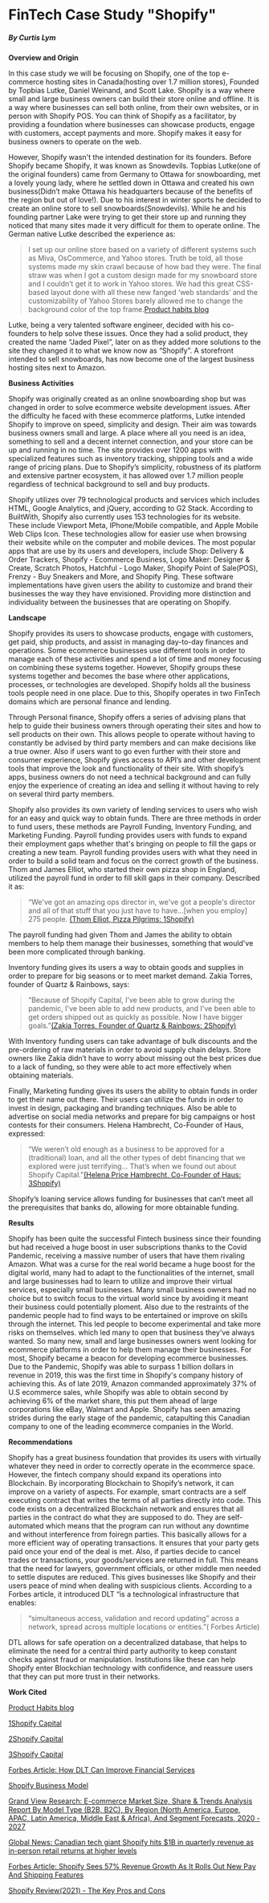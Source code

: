 # FinTech Case Study "Shopify"
##### By Curtis Lym 

**Overview and Origin**

In this case study we will be focusing on Shopify, one of the top e-commerce hosting sites in Canada(hosting over 1.7 million stores), Founded by Topbias Lutke, Daniel Weinand, and Scott Lake. Shopify is a way where small and large business owners can build their store online and offline. It is a way where businesses can sell both online, from their own websites, or in person with Shopify POS. You can think of Shopify as a facilitator, by providing a foundation where businesses can showcase products, engage with customers, accept payments and more. Shopify makes it easy for business owners to operate on the web.

However, Shopify wasn't the intended destination for its founders. Before Shopify became Shopify, it was known as Snowdevils. Topbias Lutke(one of the original founders) came from Germany to Ottawa for snowboarding, met a lovely young lady, where he settled down in Ottawa and created his own business(Didn’t make Ottawa his headquarters because of the benefits of the region but out of love!). Due to his interest in winter sports he decided to create an online store to sell snowboards(Snowdevils). While he and his founding partner Lake were trying to get their store up and running they noticed that many sites made it very difficult for them to operate online. The German native Lutke described the experience as: 

> I set up our online store based on a variety of different systems such as Miva, OsCommerce, and Yahoo stores. Truth be told, all those systems made my skin crawl because of how bad they were. The final straw was when I got a custom design made for my snowboard store and I couldn’t get it to work in Yahoo stores. We had this great CSS-based layout done with all these new fanged ‘web standards’ and the customizability of Yahoo Stores barely allowed me to change the background color of the top frame.[Product habits blog](https://producthabits.com/shopify-grew-snowboard-shop-10b-commerce-ecosystem/) 

Lutke, being a very talented software engineer, decided with his co-founders to help solve these issues. Once they had a solid product, they created the name “Jaded Pixel”, later on as they added more solutions to the site they changed it to what we know now as “Shopify”. A storefront intended to sell snowboards, has now become one of the largest business hosting sites next to Amazon.

**Business Activities**

Shopify was originally created as an online snowboarding shop but was changed in order to solve ecommerce website development issues. After the difficulty he faced with these ecommerce platforms, Lutke intended Shopify to improve on speed, simplicity and design. Their aim was towards business owners small and large. A place where all you need is an idea, something to sell and a decent internet connection, and your store can be up and running in no time. The site provides over 1200 apps with specialized features such as inventory tracking, shipping tools and a wide range of pricing plans. Due to Shopify’s simplicity, robustness of its platform and extensive partner ecosystem, it has allowed over 1.7 million people regardless of technical background to sell and buy products. 

Shopify utilizes over 79 technological products and services which includes HTML, Google Analytics, and jQuery, according to G2 Stack. According to BuiltWith, Shopify also currently uses 153 technologies for its website. These include Viewport Meta, IPhone/Mobile compatible, and Apple Mobile Web Clips Icon. These technologies allow for easier use when browsing their website while on the computer and mobile devices. The most popular apps that are use by its users and developers, include Shop: Delivery & Order Trackers, Shopify - Ecommerce Business, Logo Maker: Designer & Create, Scratch Photos, Hatchful - Logo Maker, Shopify Point of Sale(POS), Frenzy - Buy Sneakers and More, and Shopify Ping. These software implementations have given users the ability to customize and brand their businesses the way they have envisioned. Providing more distinction and individuality between the businesses that are operating on Shopify.    

**Landscape**

Shopify provides its users to showcase products, engage with customers, get paid, ship products, and assist in managing day-to-day finances and operations. Some ecommerce businesses use different tools in order to manage each of these activities and spend a lot of time and money focusing on combining these systems together. However, Shopify groups these systems together  and becomes the base where other applications, processes, or technologies are developed. Shopify holds all the business tools people need in one place. Due to this, Shopify operates in two FinTech domains which are personal finance and lending.

Through Personal finance, Shopify offers a series of advising plans that help to guide their business owners through operating their sites and how to sell products on their own. This allows people to operate without having to constantly be advised by third party members and can make decisions like a true owner. Also if users want to go even further with their store and consumer experience, Shopify gives access to API’s and other development tools that improve the look and functionality of their site. With shopify’s apps, business owners do not need a technical background and can fully enjoy the experience of creating an idea and selling it without having to rely on several third party members. 

Shopify also provides its own variety of lending services to users who wish for an easy and quick way to obtain funds. There are three methods in order to fund users, these methods are Payroll Funding, Inventory Funding, and Marketing Funding. Payroll funding provides users with funds to expand their employment gaps whether that's bringing on people to fill the gaps or creating a new team. Payroll funding provides users with what they need in order to build a solid team and focus on the correct growth of the business. Thom and James Elliot, who started their own pizza shop in England, utilized the payroll fund in order to fill skill gaps in their company. Described it as:

>“We've got an amazing ops director in, we've got a people's director and all of that stuff that you just have to have…[when you employ] 275 people. [(Thom Elliot, Pizza Pilgrims: 1Shopify)](https://www.shopify.com/capital-payroll-funding?utm_campaign=capital_sprint&utm_content=payroll-funding&utm_medium=landing-page&utm_source=brochure) 

The payroll funding had given Thom and James the ability to obtain members to help them manage their businesses, something that would've been more complicated through banking. 

Inventory funding gives its users a way to obtain goods and supplies in order to prepare for big seasons or to meet market demand. Zakia Torres, founder of Quartz & Rainbows, says:
 
>“Because of Shopify Capital, I’ve been able to grow during the pandemic, I've been able to add new products, and I've been able to get orders shipped out as quickly as possible. Now I have bigger goals.”[(Zakia Torres, Founder of Quartz & Rainbows: 2Shopify)](https://www.shopify.com/capital-inventory-funding?utm_campaign=capital_sprint&utm_content=inventory-funding&utm_medium=landing-page&utm_source=brochure) 

With Inventory funding users can take advantage of bulk discounts and the pre-ordering of raw materials in order to avoid supply chain delays. Store owners like Zakia didn’t have to worry about missing out the best prices due to a lack of funding, so they were able to act more effectively when obtaining materials. 

Finally, Marketing funding gives its users the ability to obtain funds in order to get their name out there. Their users can utilize the funds in order to invest in design, packaging and branding techniques. Also be able to advertise on social media networks and prepare for big campaigns or host contests for their consumers. Helena Hambrecht, Co-Founder of Haus, expressed: 

>“We weren’t old enough as a business to be approved for a (traditional) loan, and all the other types of debt financing that we explored were just terrifying... That’s when we found out about Shopify Capital.”[(Helena Price Hambrecht, Co-Founder of Haus: 3Shopify)](https://www.shopify.com/capital-marketing-funding?utm_campaign=capital_sprint&utm_content=marketing-funding&utm_medium=landing-page&utm_source=brochure)

 Shopify’s loaning service allows funding for businesses that can’t meet all the prerequisites that banks do, allowing for more obtainable funding. 

**Results**

Shopify has been quite the successful Fintech business since their founding but had received a huge boost in user subscriptions thanks to the Covid Pandemic, receiving a massive number of users that have them rivaling Amazon. What was a curse for the real world became a huge boost for the digital world, many had to adapt to the functionalities of the internet, small and large businesses had to learn to utilize and improve their virtual services, especially small businesses. Many small business owners had no choice but to switch focus to the virtual world since by avoiding it meant their business could potentially ploment. Also due to the restraints of the pandemic people had to find ways to be entertained or improve on skills through the internet. This led people to become experimental and take more risks on themselves. which led many to open that business they’ve always wanted. So many new, small and large businesses owners went looking for ecommerce platforms in order to help them manage their businesses. For most, Shopify became a beacon for developing ecommerce businesses. Due to the Pandemic, Shopify was able to surpass 1 billion dollars in revenue in 2019, this was the first time in Shopify's company history of achieving this. As of late 2019, Amazon commanded approximately 37% of U.S ecommerce sales, while Shopify was able to obtain second by achieving 6% of the market share, this put them ahead of large corporations like eBay, Walmart and Apple. Shopify has seen amazing strides during the early stage of the pandemic, catapulting this Canadian company to one of the leading ecommerce companies in the World.

**Recommendations**

Shopify has a great business foundation that provides its users with virtually whatever they need in order to correctly operate in the ecommerce space. However, the fintech company should expand its operations into Blockchain. By incorporating Blockchain to Shopify’s network, it can improve on a variety of aspects. For example, smart contracts are a self executing contract that writes the terms of all parties directly into code. This code exists on a decentralized Blockchain network and ensures that all parties in the contract do what they are supposed to do. They are self-automated which means that the program can run without any downtime and without interference from foiregn parties. This basically allows for a more efficient way of operating transactions. It ensures that your party gets paid once your end of the deal is met. Also, if parties decide to cancel trades or transactions, your goods/services are returned in full. This means that the need for lawyers, government officials, or other middle men needed to settle disputes are reduced. This gives businesses like Shopify and their users peace of mind when dealing with suspicious clients. According to a Forbes article, it introduced DLT “is a technological infrastructure that enables: 

>“simultaneous access, validation and record updating” across a network, spread across multiple locations or entities.”( Forbes Article) 

DTL allows for safe operation on a decentralized database, that helps to eliminate the need for a central third party authority to keep constant checks against fraud or manipulation. Institutions like these can help Shopify enter Blockchian technology with confidence, and reassure users that they can put more trust in their networks. 

**Work Cited**

[Product Habits blog](https://producthabits.com/shopify-grew-snowboard-shop-10b-commerce-ecosystem/)

[1Shopify Capital](https://www.shopify.com/capital-payroll-funding?utm_campaign=capital_sprint&utm_content=payroll-funding&utm_medium=landing-page&utm_source=brochure)

[2Shopify Capital](https://www.shopify.com/capital-inventory-funding?utm_campaign=capital_sprint&utm_content=inventory-funding&utm_medium=landing-page&utm_source=brochure)

[3Shopify Capital](https://www.shopify.com/capital-marketing-funding?utm_campaign=capital_sprint&utm_content=marketing-funding&utm_medium=landing-page&utm_source=brochure)

[Forbes Article: How DLT Can Improve Financial Services](https://www.forbes.com/sites/forbestechcouncil/2021/08/20/how-dlt-can-improve-financial-services/)

[Shopify Business Model](https://productmint.com/shopify-business-model-how-does-shopify-make-money/#:~:text=Shopify%20makes%20money%20via%20subscriptions,logistics%20services%2C%20and%20many%20more)

[Grand View Research: E-commerce Market Size, Share & Trends Analysis Report By Model Type (B2B, B2C), By Region (North America, Europe, APAC, Latin America, Middle East & Africa), And Segment Forecasts, 2020 - 2027](https://www.grandviewresearch.com/industry-analysis/e-commerce-market)

[Global News: Canadian tech giant Shopify hits $1B in quarterly revenue as in-person retail returns at higher levels](https://globalnews.ca/news/8065875/shopify-q2-2021-revenue-pandemic-billion-revenue/)

[Forbes Article: Shopify Sees 57% Revenue Growth As It Rolls Out New Pay And Shipping Features](https://www.forbes.com/sites/walterloeb/2021/07/29/shopify-sees-57-revenue-growth-as-it-rolls-out-new-pay-and-shipping-features/)

[Shopify Review(2021) - The Key Pros and Cons](https://www.stylefactoryproductions.com/blog/shopify-review)